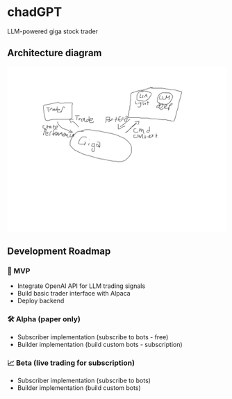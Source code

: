 # chadGPT
LLM-powered giga stock trader

## Architecture diagram
![Architecture Diagram](./resources/diagram.png)


## Development Roadmap

### 🚀 MVP
- Integrate OpenAI API for LLM trading signals
- Build basic trader interface with Alpaca
- Deploy backend

### 🛠️ Alpha (paper only)
- Subscriber implementation (subscribe to bots - free)
- Builder implementation (build custom bots - subscription)

### 📈 Beta (live trading for subscription)
- Subscriber implementation (subscribe to bots)
- Builder implementation (build custom bots)
